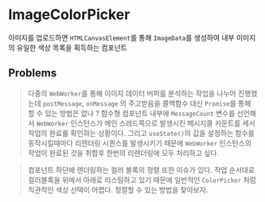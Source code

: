 # ImageColorPicker

이미지를 업로드하면 `HTMLCanvasElement`를 통해 `ImageData`를 생성하여 내부 이미지의 유일한 색상 목록을 획득하는 컴포넌트

## Problems

> 다중의 `WebWorker`를 통해 이미지 데이터 버퍼를 분석하는 작업을 나누어 진행했는데 `postMessage`, `onMessage` 의 주고받음을 콜백함수 대신 `Promise`를 통해 할 수 있는 방법은 없나 ? 함수형 컴포넌트 내부에 `MessageCount` 변수를 선언해서 `WebWorker` 인스턴스가 메인 스레드쪽으로 발생시킨 메시지콜 카운트를 세서 작업의 완료를 확인하는 상황이다. 그리고 `useState()`의 값을 설정하는 함수를 동작시킬때마다 리렌더링 시퀀스를 발생시키기 때문에 `WebWorker` 인스턴스의 작업이 완료된 것을 취합후 한번의 리렌더링에 모두 처리하고 싶다.

> 컴포넌트 하단에 렌더링하는 컬러 블록의 정렬 또한 이슈가 있다. 작업 순서대로 컬러블록을 위에서 아래로 리스팅하고 있기 때문에 일반적인 `ColorPicker` 처럼 직관적인 색상 선택이 어렵다. 정렬할 수 있는 방법을 찾아보자.
